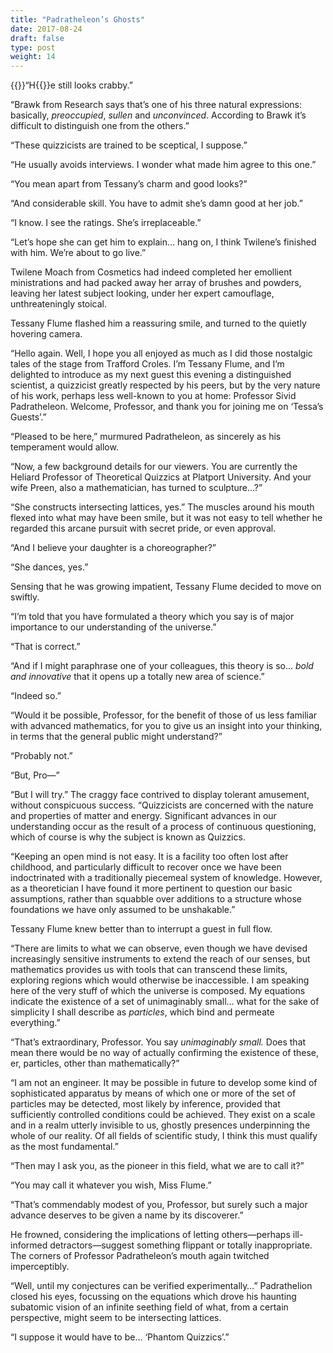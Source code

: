 ```yaml
---
title: "Padratheleon’s Ghosts"
date: 2017-08-24
draft: false
type: post
weight: 14
---
```


{{<glyph>}}“H{{</glyph>}}e still looks crabby.”

“Brawk from Research says that’s one of his three natural expressions: basically, *preoccupied*, *sullen* and *unconvinced*. According to Brawk it’s difficult to distinguish one from the others.”

“These quizzicists are trained to be sceptical, I suppose.”

“He usually avoids interviews. I wonder what made him agree to this one.”

“You mean apart from Tessany’s charm and good looks?”

“And considerable skill. You have to admit she’s damn good at her job.”

“I know. I see the ratings. She’s irreplaceable.”

“Let’s hope she can get him to explain… hang on, I think Twilene’s finished with him. We’re about to go live.”

Twilene Moach from Cosmetics had indeed completed her emollient ministrations and had packed away her array of brushes and powders, leaving her latest subject looking, under her expert camouflage, unthreateningly stoical.

Tessany Flume flashed him a reassuring smile, and turned to the quietly hovering camera.

“Hello again. Well, I hope you all enjoyed as much as I did those nostalgic tales of the stage from Trafford Croles. I’m Tessany Flume, and I’m delighted to introduce as my next guest this evening a distinguished scientist, a quizzicist greatly respected by his peers, but by the very nature of his work, perhaps less well-known to you at home: Professor Sivid Padratheleon. Welcome, Professor, and thank you for joining me on ‘Tessa’s Guests’.”

“Pleased to be here,” murmured Padratheleon, as sincerely as his temperament would allow.

“Now, a few background details for our viewers. You are currently the Heliard Professor of Theoretical Quizzics at Platport University. And your wife Preen, also a mathematician, has turned to sculpture…?”

“She constructs intersecting lattices, yes.” The muscles around his mouth flexed into what may have been smile, but it was not easy to tell whether he regarded this arcane pursuit with secret pride, or even approval.

“And I believe your daughter is a choreographer?”

“She dances, yes.”

Sensing that he was growing impatient, Tessany Flume decided to move on swiftly.

“I’m told that you have formulated a theory which you say is of major importance to our understanding of the universe.”

“That is correct.”

“And if I might paraphrase one of your colleagues, this theory is so… *bold and innovative* that it opens up a totally new area of science.”

“Indeed so.”

“Would it be possible, Professor, for the benefit of those of us less familiar with advanced mathematics, for you to give us an insight into your thinking, in terms that the general public might understand?”

“Probably not.”

“But, Pro—”

“But I will try.” The craggy face contrived to display tolerant amusement, without conspicuous success. “Quizzicists are concerned with the nature and properties of matter and energy. Significant advances in our understanding occur as the result of a process of continuous questioning, which of course is why the subject is known as Quizzics. 

“Keeping an open mind is not easy. It is a facility too often lost after childhood, and particularly difficult to recover once we have been indoctrinated with a traditionally piecemeal system of knowledge. However, as a theoretician I have found it more pertinent to question our basic assumptions, rather than squabble over additions to a structure whose foundations we have only assumed to be unshakable.”

Tessany Flume knew better than to interrupt a guest in full flow.

“There are limits to what we can observe, even though we have devised increasingly sensitive instruments to extend the reach of our senses, but mathematics provides us with tools that can transcend these limits, exploring regions which would otherwise be inaccessible. I am speaking here of the very stuff of which the universe is composed. My equations indicate the existence of a set of unimaginably small… what for the sake of simplicity I shall describe as *particles*, which bind and permeate everything.”

“That’s extraordinary, Professor. You say *unimaginably small.* Does that mean there would be no way of actually confirming the existence of these, er, particles, other than mathematically?”

“I am not an engineer. It may be possible in future to develop some kind of sophisticated apparatus by means of which one or more of the set of particles may be detected, most likely by inference, provided that sufficiently controlled conditions could be achieved. They exist on a scale and in a realm utterly invisible to us, ghostly presences underpinning the whole of our reality. Of all fields of scientific study, I think this must qualify as the most fundamental.”

“Then may I ask you, as the pioneer in this field, what we are to call it?”

“You may call it whatever you wish, Miss Flume.”

“That’s commendably modest of you, Professor, but surely such a major advance deserves to be given a name by its discoverer.”

He frowned, considering the implications of letting others—perhaps ill-informed detractors—suggest something flippant or totally inappropriate. The corners of Professor Padratheleon’s mouth again twitched imperceptibly.

“Well, until my conjectures can be verified experimentally…” Padrathelion closed his eyes, focussing on the equations which drove his haunting subatomic vision of an infinite seething field of what, from a certain perspective, might seem to be intersecting lattices.

“I suppose it would have to be…  ‘Phantom Quizzics’.”
